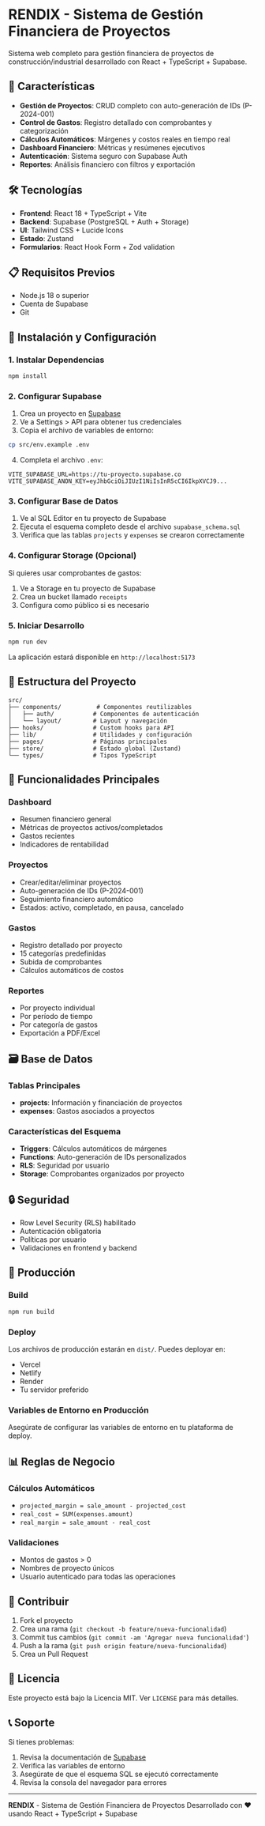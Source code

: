 # RENDIX - Sistema de Gestión Financiera de Proyectos

Sistema web completo para gestión financiera de proyectos de construcción/industrial desarrollado con React + TypeScript + Supabase.

## 🚀 Características

- **Gestión de Proyectos**: CRUD completo con auto-generación de IDs (P-2024-001)
- **Control de Gastos**: Registro detallado con comprobantes y categorización
- **Cálculos Automáticos**: Márgenes y costos reales en tiempo real
- **Dashboard Financiero**: Métricas y resúmenes ejecutivos
- **Autenticación**: Sistema seguro con Supabase Auth
- **Reportes**: Análisis financiero con filtros y exportación

## 🛠️ Tecnologías

- **Frontend**: React 18 + TypeScript + Vite
- **Backend**: Supabase (PostgreSQL + Auth + Storage)
- **UI**: Tailwind CSS + Lucide Icons
- **Estado**: Zustand
- **Formularios**: React Hook Form + Zod validation

## 📋 Requisitos Previos

- Node.js 18 o superior
- Cuenta de Supabase
- Git

## 🚀 Instalación y Configuración

### 1. Instalar Dependencias

```bash
npm install
```

### 2. Configurar Supabase

1. Crea un proyecto en [Supabase](https://supabase.com)
2. Ve a Settings > API para obtener tus credenciales
3. Copia el archivo de variables de entorno:

```bash
cp src/env.example .env
```

4. Completa el archivo `.env`:

```env
VITE_SUPABASE_URL=https://tu-proyecto.supabase.co
VITE_SUPABASE_ANON_KEY=eyJhbGciOiJIUzI1NiIsInR5cCI6IkpXVCJ9...
```

### 3. Configurar Base de Datos

1. Ve al SQL Editor en tu proyecto de Supabase
2. Ejecuta el esquema completo desde el archivo `supabase_schema.sql`
3. Verifica que las tablas `projects` y `expenses` se crearon correctamente

### 4. Configurar Storage (Opcional)

Si quieres usar comprobantes de gastos:

1. Ve a Storage en tu proyecto de Supabase
2. Crea un bucket llamado `receipts`
3. Configura como público si es necesario

### 5. Iniciar Desarrollo

```bash
npm run dev
```

La aplicación estará disponible en `http://localhost:5173`

## 📁 Estructura del Proyecto

```
src/
├── components/          # Componentes reutilizables
│   ├── auth/           # Componentes de autenticación
│   └── layout/         # Layout y navegación
├── hooks/              # Custom hooks para API
├── lib/                # Utilidades y configuración
├── pages/              # Páginas principales
├── store/              # Estado global (Zustand)
└── types/              # Tipos TypeScript
```

## 🔑 Funcionalidades Principales

### Dashboard
- Resumen financiero general
- Métricas de proyectos activos/completados
- Gastos recientes
- Indicadores de rentabilidad

### Proyectos
- Crear/editar/eliminar proyectos
- Auto-generación de IDs (P-2024-001)
- Seguimiento financiero automático
- Estados: activo, completado, en pausa, cancelado

### Gastos
- Registro detallado por proyecto
- 15 categorías predefinidas
- Subida de comprobantes
- Cálculos automáticos de costos

### Reportes
- Por proyecto individual
- Por período de tiempo
- Por categoría de gastos
- Exportación a PDF/Excel

## 🗃️ Base de Datos

### Tablas Principales

- **projects**: Información y financiación de proyectos
- **expenses**: Gastos asociados a proyectos

### Características del Esquema

- **Triggers**: Cálculos automáticos de márgenes
- **Functions**: Auto-generación de IDs personalizados
- **RLS**: Seguridad por usuario
- **Storage**: Comprobantes organizados por proyecto

## 🔒 Seguridad

- Row Level Security (RLS) habilitado
- Autenticación obligatoria
- Políticas por usuario
- Validaciones en frontend y backend

## 🚀 Producción

### Build

```bash
npm run build
```

### Deploy

Los archivos de producción estarán en `dist/`. Puedes deployar en:

- Vercel
- Netlify  
- Render
- Tu servidor preferido

### Variables de Entorno en Producción

Asegúrate de configurar las variables de entorno en tu plataforma de deploy.

## 📊 Reglas de Negocio

### Cálculos Automáticos

- `projected_margin = sale_amount - projected_cost`
- `real_cost = SUM(expenses.amount)`
- `real_margin = sale_amount - real_cost`

### Validaciones

- Montos de gastos > 0
- Nombres de proyecto únicos
- Usuario autenticado para todas las operaciones

## 🤝 Contribuir

1. Fork el proyecto
2. Crea una rama (`git checkout -b feature/nueva-funcionalidad`)
3. Commit tus cambios (`git commit -am 'Agregar nueva funcionalidad'`)
4. Push a la rama (`git push origin feature/nueva-funcionalidad`)
5. Crea un Pull Request

## 📄 Licencia

Este proyecto está bajo la Licencia MIT. Ver `LICENSE` para más detalles.

## 📞 Soporte

Si tienes problemas:

1. Revisa la documentación de [Supabase](https://supabase.com/docs)
2. Verifica las variables de entorno
3. Asegúrate de que el esquema SQL se ejecutó correctamente
4. Revisa la consola del navegador para errores

---

**RENDIX** - Sistema de Gestión Financiera de Proyectos
Desarrollado con ❤️ usando React + TypeScript + Supabase